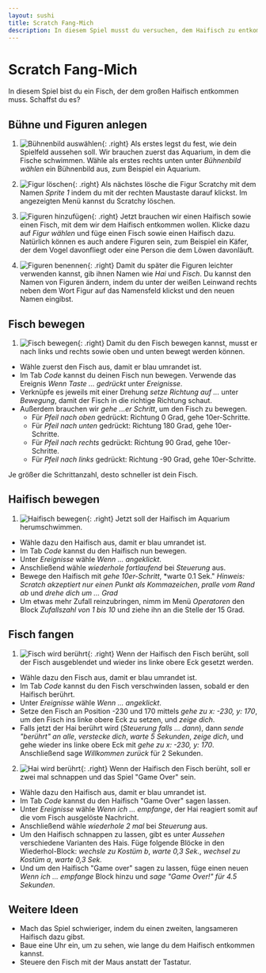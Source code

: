 ```yaml
---
layout: sushi
title: Scratch Fang-Mich
description: In diesem Spiel musst du versuchen, dem Haifisch zu entkommen.
---
```


# Scratch Fang-Mich

In diesem Spiel bist du ein Fisch, der dem großen Haifisch entkommen muss. Schaffst du es?

## Bühne und Figuren anlegen

1. ![Bühnenbild auswählen](scratch-fang-mich-v3/01-background.png){: .right}
Als erstes legst du fest, wie dein Spielfeld aussehen soll. Wir brauchen zuerst das Aquarium, in dem die Fische schwimmen. Wähle als erstes rechts unten unter *Bühnenbild wählen* ein Bühnenbild aus, zum Beispiel ein Aquarium.

2. ![Figur löschen](scratch-fang-mich-v3/02-delete-scratchy.png){: .right}
Als nächstes lösche die Figur Scratchy mit dem Namen *Sprite 1* indem du mit der rechten Maustaste darauf klickst. 
Im angezeigten Menü kannst du Scratchy löschen.

3. ![Figuren hinzufügen](scratch-fang-mich-v3/03-fish.png){: .right}
Jetzt brauchen wir einen Haifisch sowie einen Fisch, mit dem wir dem Haifisch entkommen wollen. Klicke dazu auf *Figur wählen* und füge einen Fisch sowie einen Haifisch dazu. Natürlich können es auch andere Figuren sein, zum Beispiel ein Käfer, der dem Vogel davonfliegt oder eine Person die dem Löwen davonläuft.

7. ![Figuren benennen](scratch-fang-mich-v3/07-rename.png){: .right}
Damit du später die Figuren leichter verwenden kannst, gib ihnen Namen wie *Hai* und *Fisch*. Du kannst den Namen von Figuren ändern, indem du unter der weißen Leinwand rechts neben dem Wort Figur auf das Namensfeld klickst und den neuen Namen eingibst.

## Fisch bewegen

1. ![Fisch bewegen](scratch-fang-mich-v3/08-move-fish.png){: .right}
Damit du den Fisch bewegen kannst, musst er nach links und rechts sowie oben und unten bewegt werden können.

  * Wähle zuerst den Fisch aus, damit er blau umrandet ist.
  * Im Tab *Code* kannst du deinen Fisch nun bewegen. Verwende das Ereignis *Wenn Taste ... gedrückt* unter *Ereignisse*.
  * Verknüpfe es jeweils mit einer Drehung *setze Richtung auf ...* unter *Bewegung*, damit der Fisch in die richtige Richtung schaut.
  * Außerdem brauchen wir *gehe ...er Schritt*, um den Fisch zu bewegen.
    * Für *Pfeil nach oben* gedrückt: Richtung 0 Grad, gehe 10er-Schritte.
    * Für *Pfeil nach unten* gedrückt: Richtung 180 Grad, gehe 10er-Schritte.
    * Für *Pfeil nach rechts* gedrückt: Richtung 90 Grad, gehe 10er-Schritte.
    * Für *Pfeil nach links* gedrückt: Richtung -90 Grad, gehe 10er-Schritte.

Je größer die Schrittanzahl, desto schneller ist dein Fisch.

## Haifisch bewegen

1. ![Haifisch bewegen](scratch-fang-mich-v3/09-move-shark.png){: .right}
Jetzt soll der Haifisch im Aquarium herumschwimmen.

  * Wähle dazu den Haifisch aus, damit er blau umrandet ist.
  * Im Tab *Code* kannst du den Haifisch nun bewegen.
  * Unter *Ereignisse* wähle *Wenn ... angeklickt*.
  * Anschließend wähle *wiederhole fortlaufend* bei *Steuerung* aus.
  * Bewege den Haifisch mit *gehe 10er-Schritt*, *warte 0.1 Sek." *Hinweis: Scratch akzeptiert nur einen Punkt als Kommazeichen*, *pralle vom Rand ab* und *drehe dich um ... Grad*
  * Um etwas mehr Zufall reinzubringen, nimm im Menü *Operatoren* den Block *Zufallszahl von 1 bis 10* und ziehe ihn an die Stelle der 15 Grad.

## Fisch fangen

1. ![Fisch wird berührt](scratch-fang-mich-v3/10-touch-fish.png){: .right}
Wenn der Haifisch den Fisch berüht, soll der Fisch ausgeblendet und wieder ins linke obere Eck gesetzt werden.

  * Wähle dazu den Fisch aus, damit er blau umrandet ist.
  * Im Tab *Code* kannst du den Fisch verschwinden lassen, sobald er den Haifisch berührt.
  * Unter *Ereignisse* wähle *Wenn ... angeklickt*.
  * Setze den Fisch an Position -230 und 170 mittels *gehe zu x: -230, y: 170*, um den Fisch ins linke obere Eck zu setzen, und *zeige dich*.
  * Falls jetzt der Hai berührt wird (*Steuerung* *falls ... dann*), dann *sende "berührt" an alle*, *verstecke dich*, *warte 5 Sekunden*, *zeige dich*, und gehe wieder ins linke obere Eck mit *gehe zu x: -230, y: 170*. Anschließend sage *Willkommen zurück* für 2 Sekunden.

2. ![Hai wird berührt](scratch-fang-mich-v3/11-touch-shark.png){: .right}
Wenn der Haifisch den Fisch berüht, soll er zwei mal schnappen und das Spiel "Game Over" sein.

  * Wähle dazu den Haifisch aus, damit er blau umrandet ist.
  * Im Tab *Code* kannst du den Haifisch "Game Over" sagen lassen.
  * Unter *Ereignisse* wähle *Wenn ich ... empfange*, der Hai reagiert somit auf die vom Fisch ausgelöste Nachricht.
  * Anschließend wähle *wiederhole 2 mal* bei *Steuerung* aus.
  * Um den Haifisch schnappen zu lassen, gibt es unter *Aussehen* verschiedene Varianten des Hais. Füge folgende Blöcke in den Wiederhol-Block: *wechsle zu Kostüm b*, *warte 0,3 Sek.*, *wechsel zu Kostüm a*, *warte 0,3 Sek.*
  * Und um den Haifisch "Game over" sagen zu lassen, füge einen neuen *Wenn ich ... empfange* Block hinzu und *sage "Game Over!" für 4.5 Sekunden*.

## Weitere Ideen

* Mach das Spiel schwieriger, indem du einen zweiten, langsameren Haifisch dazu gibst.
* Baue eine Uhr ein, um zu sehen, wie lange du dem Haifisch entkommen kannst.
* Steuere den Fisch mit der Maus anstatt der Tastatur.